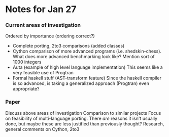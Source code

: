 # Notes for Jan 27

### Current areas of investigation

Ordered by importance (ordering correct?)

 - Complete porting, 2to3 comparisons (added classes)
 - Cython comparison of more advanced programs (i.e. shedskin-chess). 
What does more advanced benchmarking look like? Mention sort of 1000 integers
 - Auta (example of high level language implementation) 
This seems like a very feasible use of Progtran
 - Formal haskell stuff (AST-transform feature) 
Since the haskell compiler is so advanced, is taking a generalized approach (Progtran) even appropriate?

### Paper

 Discuss above areas of investigation
 Comparison to similar projects
 Focus on feasibility of multi-language porting. There _are_ reasons it isn't usually done, but maybe these are less justified than previously thought?
 Research, general comments on Cython, 2to3


